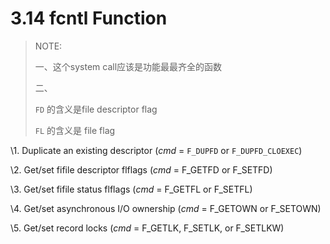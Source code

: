 # 3.14 fcntl Function

> NOTE: 
>
> 一、这个system call应该是功能最最齐全的函数
>
> 二、
>
> `FD` 的含义是file descriptor flag
>
> `FL` 的含义是 file flag

\1. Duplicate an existing descriptor (*cmd* = `F_DUPFD` or `F_DUPFD_CLOEXEC`)

\2. Get/set fifile descriptor flflags (*cmd* = F_GETFD or F_SETFD)

\3. Get/set fifile status flflags (*cmd* = F_GETFL or F_SETFL)

\4. Get/set asynchronous I/O ownership (*cmd* = F_GETOWN or F_SETOWN)

\5. Get/set record locks (*cmd* = F_GETLK, F_SETLK, or F_SETLKW)

